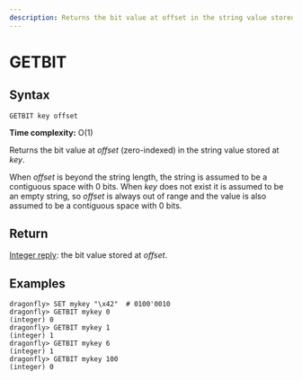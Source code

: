 ```yaml
---
description: Returns the bit value at offset in the string value stored at key
---
```


# GETBIT

## Syntax

    GETBIT key offset

**Time complexity:** O(1)

Returns the bit value at _offset_ (zero-indexed) in the string value stored at _key_.

When _offset_ is beyond the string length, the string is assumed to be a
contiguous space with 0 bits.
When _key_ does not exist it is assumed to be an empty string, so _offset_ is
always out of range and the value is also assumed to be a contiguous space with
0 bits.

## Return

[Integer reply](https://redis.io/docs/reference/protocol-spec#resp-integers): the bit value stored at _offset_.

## Examples

```shell
dragonfly> SET mykey "\x42"  # 0100'0010
dragonfly> GETBIT mykey 0
(integer) 0
dragonfly> GETBIT mykey 1
(integer) 1
dragonfly> GETBIT mykey 6
(integer) 1
dragonfly> GETBIT mykey 100
(integer) 0
```

